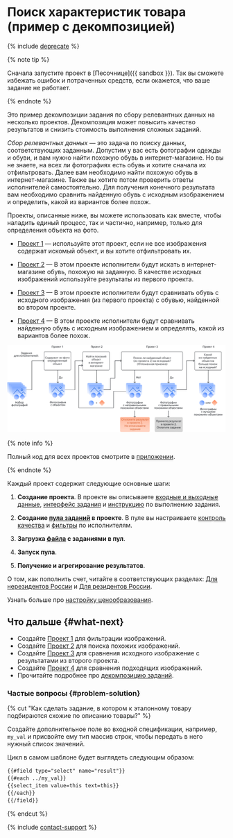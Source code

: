 # Поиск характеристик товара (пример с декомпозицией)

{% include [deprecate](../../_includes/deprecate.md) %}

{% note tip %}

Сначала запустите проект в [Песочнице]({{ sandbox }}). Так вы сможете избежать ошибок и потраченных средств, если окажется, что ваше задание не работает.

{% endnote %}

Это пример декомпозиции задания по сбору релевантных данных на несколько проектов. Декомпозиция может повысить качество результатов и снизить стоимость выполнения сложных заданий.

_Сбор релевантных данных_ — это задача по поиску данных, соответствующих заданным. Допустим у вас есть фотографии одежды и обуви, и вам нужно найти похожую обувь в интернет-магазине. Но вы не знаете, на всех ли фотографиях есть обувь и хотите сначала их отфильтровать. Далее вам необходимо найти похожую обувь в интернет-магазине. Также вы хотите потом проверить ответы исполнителей самостоятельно. Для получения конечного результата вам необходимо сравнить найденную обувь с исходным изображением и определить, какой из вариантов более похож.

Проекты, описанные ниже, вы можете использовать как вместе, чтобы наладить единый процесс, так и частично, например, только для определения объекта на фото.

- [Проект 1](contain_item.md) — используйте этот проект, если не все изображения содержат искомый объект, и вы хотите отфильтровать их.

- [Проект 2](find_an_item_in_store.md) — В этом проекте исполнители будут искать в интернет-магазине обувь, похожую на заданную. В качестве исходных изображений используйте результаты из первого проекта.

- [Проект 3](item_look_similar.md) — В этом проекте исполнители будут сравнивать обувь с исходного изображения (из первого проекта) с обувью, найденной во втором проекте.

- [Проект 4](item_more_similar.md) — В этом проекте исполнители будут сравнивать найденную обувь с исходным изображением и определять, какой из вариантов более похож.

![](../_images/other/main-1.svg)

{% note info %}

Полный код для всех проектов смотрите в [приложении](appendix-expanded-code.md).

{% endnote %}

Каждый проект содержит следующие основные шаги:

1. **Создание проекта**. В проекте вы описываете [входные и выходные данные](../../glossary.md#input-output-data), [интерфейс задания](../../glossary.md#task-interface) и [инструкцию](../../glossary.md#instructions) по выполнению задания.

1. **Создание [пула заданий](../../glossary.md#pool) в проекте**. В пуле вы настраиваете [контроль качества](../../glossary.md#quality-control) и [фильтры](../../glossary.md#filters) по исполнителям.

1. **Загрузка [файла](https://tlk.s3.yandex.net/wsdm2020/dataset_1.tsv) с заданиями в пул**.

1. **Запуск пула**.

1. **Получение и агрегирование результатов**.

О том, как пополнить счет, читайте в соответствующих разделах: [Для нерезидентов России](refill.md) и [Для резидентов России](refill-russia.md).

Узнать больше про [настройку ценообразования](dynamic-pricing.md#section_wb1_lhl_vlb).

## Что дальше {#what-next}

- Создайте [Проект 1](contain_item.md) для фильтрации изображений.
- Создайте [Проект 2](find_an_item_in_store.md) для поиска похожих изображений.
- Создайте [Проект 3](item_look_similar.md) для сравнения исходного изображение с результатами из второго проекта.
- Создайте [Проект 4](item_more_similar.md) для сравнения подходящих изображений.
- Прочитайте подробнее про [декомпозицию заданий](solution-architecture.md).

### Частые вопросы {#problem-solution}

{% cut "Как сделать задание, в котором к эталонному товару подбираются схожие по описанию товары?" %}

Создайте дополнительное поле во входной спецификации, например, `my_val` и присвойте ему тип массив строк, чтобы передать в него нужный список значений.

Цикл в самом шаблоне будет выглядеть следующим образом:

```html
{{#field type="select" name="result"}}
{{#each ../my_val}}
{{select_item value=this text=this}}
{{/each}}
{{/field}}
```

{% endcut %}

{% include [contact-support](../_includes/contact-support.md) %}